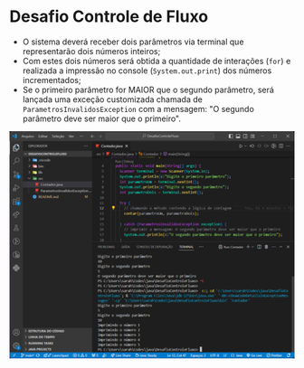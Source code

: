 # Desafio Controle de Fluxo

- O sistema deverá receber dois parâmetros via terminal que representarão dois números inteiros; 
- Com estes dois números será obtida a quantidade de interações (`for`) e realizada a impressão no console (`System.out.print`) dos números incrementados;
- Se o primeiro parâmetro for MAIOR que o segundo parâmetro, será lançada uma exceção customizada chamada de `ParametrosInvalidosException` com a mensagem: "O segundo parâmetro deve ser maior que o primeiro".

![Exemplo de execução do sistema no terminal](image.png)
